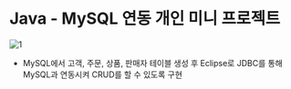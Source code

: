 # Java - MySQL 연동 개인 미니 프로젝트
![1](https://user-images.githubusercontent.com/109947297/197326000-3127ae12-d8a9-4533-bc2e-eb23e408ccf1.PNG)
- MySQL에서 고객, 주문, 상품, 판매자 테이블 생성 후 Eclipse로 JDBC를 통해 MySQL과 연동시켜 CRUD를 할 수 있도록 구현
